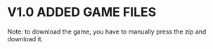﻿# V1.0 ADDED GAME FILES
Note: to download the game, you have to manually press the zip and download it.
